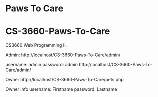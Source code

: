 # Paws To Care
# CS-3660-Paws-To-Care

CS3660 Web Programming II.

Admin:
http://localhost/CS-3660-Paws-To-Care/admin/

username: admin
password: admin
http://localhost/CS-3660-Paws-To-Care/admin/

Owner
http://localhost/CS-3660-Paws-To-Care/pets.php

Owner info 
username: Firstname
password: Lastname
